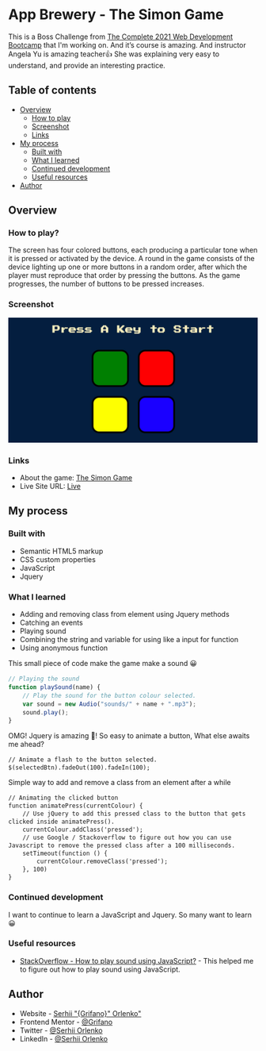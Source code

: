 # App Brewery - The Simon Game

This is a Boss Challenge from [The Complete 2021 Web Development Bootcamp](https://www.udemy.com/course/the-complete-web-development-bootcamp/) that I'm working on. And it’s course is amazing. And instructor Angela Yu is amazing teacher👍 She was explaining very easy to understand, and provide an interesting practice.

## Table of contents

- [Overview](#overview)
  - [How to play](#how-to-play)
  - [Screenshot](#screenshot)
  - [Links](#links)
- [My process](#my-process)
  - [Built with](#built-with)
  - [What I learned](#what-i-learned)
  - [Continued development](#continued-development)
  - [Useful resources](#useful-resources)
- [Author](#author)
<!-- - [Acknowledgments](#acknowledgments) -->

## Overview

### How to play?

The screen has four colored buttons, each producing a particular tone when it is pressed or activated by the device. A round in the game consists of the device lighting up one or more buttons in a random order, after which the player must reproduce that order by pressing the buttons. As the game progresses, the number of buttons to be pressed increases.

### Screenshot

![](./images/screenshot.jpg)

### Links

- About the game: [The Simon Game](https://en.wikipedia.org/wiki/Simon_(game)#Gameplay)
- Live Site URL: [Live](https://grifano.github.io/simon/)

## My process

### Built with

- Semantic HTML5 markup
- CSS custom properties
- JavaScript
- Jquery

### What I learned
- Adding and removing class from element using Jquery methods
- Catching an events
- Playing sound
- Combining the string and variable for using like a input for function
- Using anonymous function

This small piece of code make the game make a sound 😀

```JavaScript
// Playing the sound
function playSound(name) {
	// Play the sound for the button colour selected.
	var sound = new Audio("sounds/" + name + ".mp3");
	sound.play();
}
```
OMG! Jquery is amazing 🤩! So easy to animate a button, What else awaits me ahead?
```Jquery
// Animate a flash to the button selected.
$(selectedBtn).fadeOut(100).fadeIn(100);
```
Simple way to add and remove a class from an element after a while
```Jquery
// Animating the clicked button
function animatePress(currentColour) {
	// Use jQuery to add this pressed class to the button that gets clicked inside animatePress().
	currentColour.addClass('pressed');
	// use Google / Stackoverflow to figure out how you can use Javascript to remove the pressed class after a 100 milliseconds.
	setTimeout(function () {
		currentColour.removeClass('pressed');
	}, 100)
}
```

### Continued development

I want to continue to learn a JavaScript and Jquery. So many want to learn 😀

### Useful resources

- [StackOverflow - How to play sound using JavaScript?](https://stackoverflow.com/questions/9419263/how-to-play-audio) - This helped me to figure out how to play sound using JavaScript.

## Author

- Website - [Serhii "{Grifano}" Orlenko"](https://grifano.webflow.io/)
- Frontend Mentor - [@Grifano](https://www.frontendmentor.io/profile/Grifano)
- Twitter - [@Serhii Orlenko](https://twitter.com/OrlenkoSerhii)
- LinkedIn - [@Serhii Orlenko](https://www.linkedin.com/in/serhii-orlenko-44aaa4a3/)

<!-- ## Acknowledgments -->
